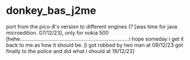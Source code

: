 # donkey_bas_j2me
port from the pico-8's version to different engines (? [was time for java microedition. 07/12/23], only for nokia 500 [hehe..........................................................................i hope someday i get it back to me as how it should be. [i got robbed by two man at 09/12/23 got finally to the police and did what i should at 19/12/23]
